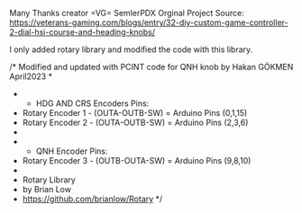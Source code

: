 Many Thanks creator =VG= SemlerPDX
Orginal Project Source:
https://veterans-gaming.com/blogs/entry/32-diy-custom-game-controller-2-dial-hsi-course-and-heading-knobs/

I only added rotary library and  modified the code with this library. 

/* Modified and updated with PCINT code for QNH knob by Hakan GÖKMEN April2023 
 * 
 *  *  HDG AND CRS Encoders Pins:
 *  Rotary Encoder 1 - (OUTA-OUTB-SW) = Arduino Pins (0,1,15)
 *  Rotary Encoder 2 - (OUTA-OUTB-SW) = Arduino Pins (2,3,6)
 *  
 *  *  QNH Encoder Pins:
 *  Rotary Encoder 3 - (OUTB-OUTA-SW) = Arduino Pins (9,8,10)
 *  
 *   Rotary Library
 *   by Brian Low
 *  https://github.com/brianlow/Rotary
 */
